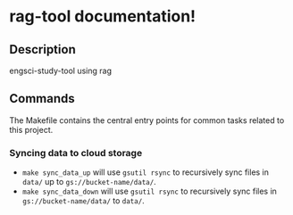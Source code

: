 # rag-tool documentation!

## Description

engsci-study-tool using rag

## Commands

The Makefile contains the central entry points for common tasks related to this project.

### Syncing data to cloud storage

* `make sync_data_up` will use `gsutil rsync` to recursively sync files in `data/` up to `gs://bucket-name/data/`.
* `make sync_data_down` will use `gsutil rsync` to recursively sync files in `gs://bucket-name/data/` to `data/`.


